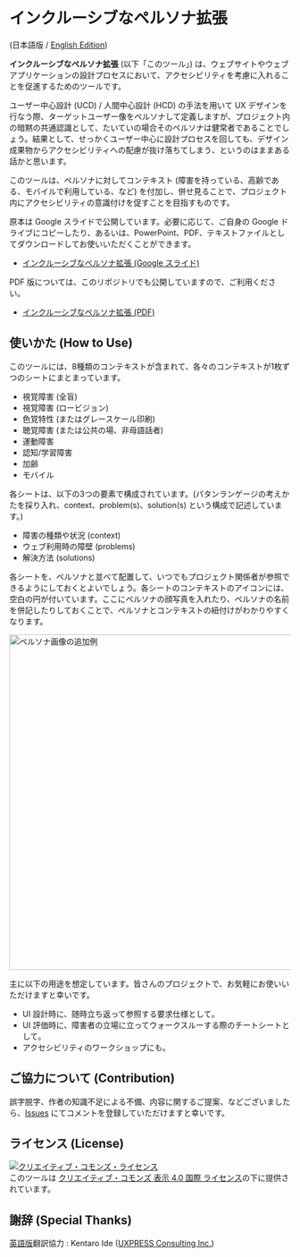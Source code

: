 # インクルーシブなペルソナ拡張

(日本語版 / [English Edition](/en/))

**インクルーシブなペルソナ拡張** (以下「このツール」) は、ウェブサイトやウェブアプリケーションの設計プロセスにおいて、アクセシビリティを考慮に入れることを促進するためのツールです。

ユーザー中心設計 (UCD) / 人間中心設計 (HCD) の手法を用いて UX デザインを行なう際、ターゲットユーザー像をペルソナして定義しますが、プロジェクト内の暗黙の共通認識として、たいていの場合そのペルソナは健常者であることでしょう。結果として、せっかくユーザー中心に設計プロセスを回しても、デザイン成果物からアクセシビリティへの配慮が抜け落ちてしまう、というのはままある話かと思います。

このツールは、ペルソナに対してコンテキスト (障害を持っている、高齢である、モバイルで利用している、など) を付加し、併せ見ることで、プロジェクト内にアクセシビリティの意識付けを促すことを目指すものです。

原本は Google スライドで公開しています。必要に応じて、ご自身の Google ドライブにコピーしたり、あるいは、PowerPoint、PDF、テキストファイルとしてダウンロードしてお使いいただくことができます。

- [インクルーシブなペルソナ拡張 (Google スライド)](https://docs.google.com/presentation/d/1mb-NuNiozQmpTJKkryCTp2Tbws4Xceukr4CbeD0xb4A/edit?usp=sharing)

PDF 版については、このリポジトリでも公開していますので、ご利用ください。

- [インクルーシブなペルソナ拡張 (PDF)](inclusive_persona_extension_ja.pdf)

## 使いかた (How to Use)

このツールには、8種類のコンテキストが含まれて、各々のコンテキストが1枚ずつのシートにまとまっています。

- 視覚障害 (全盲)
- 視覚障害 (ロービジョン)
- 色覚特性 (またはグレースケール印刷)
- 聴覚障害 (または公共の場、非母語話者)
- 運動障害
- 認知/学習障害
- 加齢
- モバイル

各シートは、以下の3つの要素で構成されています。(パタンランゲージの考えかたを採り入れ、context、problem(s)、solution(s) という構成で記述しています。)

- 障害の種類や状況 (context)
- ウェブ利用時の障壁 (problems)
- 解決方法 (solutions)

各シートを、ペルソナと並べて配置して、いつでもプロジェクト関係者が参照できるようにしておくとよいでしょう。各シートのコンテキストのアイコンには、空白の円が付いています。ここにペルソナの顔写真を入れたり、ペルソナの名前を併記したりしておくことで、ペルソナとコンテキストの紐付けがわかりやすくなります。

<img width="600" alt="ペルソナ画像の追加例" src="https://user-images.githubusercontent.com/17394690/123537361-fa8cc700-d769-11eb-86a2-4e82eef91336.png">

主に以下の用途を想定しています。皆さんのプロジェクトで、お気軽にお使いいただけますと幸いです。

- UI 設計時に、随時立ち返って参照する要求仕様として。
- UI 評価時に、障害者の立場に立ってウォークスルーする際のチートシートとして。 
- アクセシビリティのワークショップにも。

## ご協力について (Contribution)

誤字脱字、作者の知識不足による不備、内容に関するご提案、などございましたら、[Issues](https://github.com/caztcha/Inclusive-Persona-Extension/issues) にてコメントを登録していただけますと幸いです。

## ライセンス (License)

<a rel="license" href="http://creativecommons.org/licenses/by/4.0/"><img alt="クリエイティブ・コモンズ・ライセンス" style="border-width:0" src="https://i.creativecommons.org/l/by/4.0/88x31.png" /></a><br />このツールは <a rel="license" href="http://creativecommons.org/licenses/by/4.0/">クリエイティブ・コモンズ 表示 4.0 国際 ライセンス</a>の下に提供されています。

## 謝辞 (Special Thanks)

[英語版](/en/)翻訳協力 : Kentaro Ide ([UXPRESS Consulting Inc.](https://uxpress.org/))
